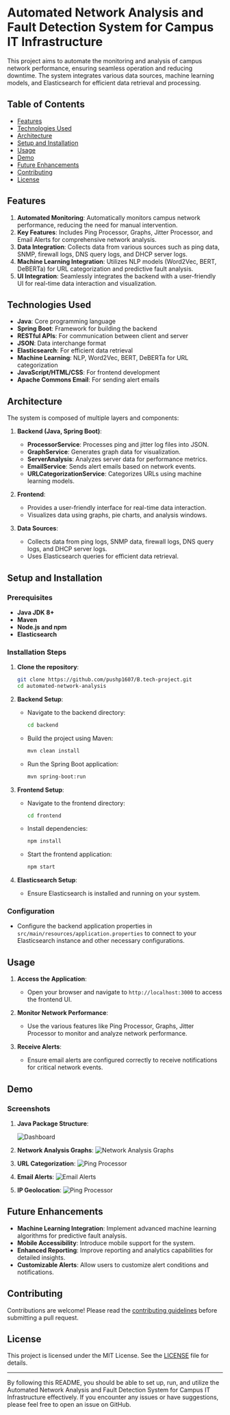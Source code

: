 # Automated Network Analysis and Fault Detection System for Campus IT Infrastructure

This project aims to automate the monitoring and analysis of campus network performance, ensuring seamless operation and reducing downtime. The system integrates various data sources, machine learning models, and Elasticsearch for efficient data retrieval and processing.

## Table of Contents
- [Features](#features)
- [Technologies Used](#technologies-used)
- [Architecture](#architecture)
- [Setup and Installation](#setup-and-installation)
- [Usage](#usage)
- [Demo](#demo)
- [Future Enhancements](#future-enhancements)
- [Contributing](#contributing)
- [License](#license)

## Features
1. **Automated Monitoring**: Automatically monitors campus network performance, reducing the need for manual intervention.
2. **Key Features**: Includes Ping Processor, Graphs, Jitter Processor, and Email Alerts for comprehensive network analysis.
3. **Data Integration**: Collects data from various sources such as ping data, SNMP, firewall logs, DNS query logs, and DHCP server logs.
4. **Machine Learning Integration**: Utilizes NLP models (Word2Vec, BERT, DeBERTa) for URL categorization and predictive fault analysis.
5. **UI Integration**: Seamlessly integrates the backend with a user-friendly UI for real-time data interaction and visualization.

## Technologies Used
- **Java**: Core programming language
- **Spring Boot**: Framework for building the backend
- **RESTful APIs**: For communication between client and server
- **JSON**: Data interchange format
- **Elasticsearch**: For efficient data retrieval
- **Machine Learning**: NLP, Word2Vec, BERT, DeBERTa for URL categorization
- **JavaScript/HTML/CSS**: For frontend development
- **Apache Commons Email**: For sending alert emails

## Architecture
The system is composed of multiple layers and components:

1. **Backend (Java, Spring Boot)**:
   - **ProcessorService**: Processes ping and jitter log files into JSON.
   - **GraphService**: Generates graph data for visualization.
   - **ServerAnalysis**: Analyzes server data for performance metrics.
   - **EmailService**: Sends alert emails based on network events.
   - **URLCategorizationService**: Categorizes URLs using machine learning models.

2. **Frontend**: 
   - Provides a user-friendly interface for real-time data interaction.
   - Visualizes data using graphs, pie charts, and analysis windows.

3. **Data Sources**:
   - Collects data from ping logs, SNMP data, firewall logs, DNS query logs, and DHCP server logs.
   - Uses Elasticsearch queries for efficient data retrieval.

## Setup and Installation

### Prerequisites
- **Java JDK 8+**
- **Maven**
- **Node.js and npm**
- **Elasticsearch**

### Installation Steps

1. **Clone the repository**:
    ```bash
    git clone https://github.com/pushp1607/B.tech-project.git
    cd automated-network-analysis
    ```

2. **Backend Setup**:
    - Navigate to the backend directory:
        ```bash
        cd backend
        ```
    - Build the project using Maven:
        ```bash
        mvn clean install
        ```
    - Run the Spring Boot application:
        ```bash
        mvn spring-boot:run
        ```

3. **Frontend Setup**:
    - Navigate to the frontend directory:
        ```bash
        cd frontend
        ```
    - Install dependencies:
        ```bash
        npm install
        ```
    - Start the frontend application:
        ```bash
        npm start
        ```

4. **Elasticsearch Setup**:
    - Ensure Elasticsearch is installed and running on your system.

### Configuration
- Configure the backend application properties in `src/main/resources/application.properties` to connect to your Elasticsearch instance and other necessary configurations.

## Usage

1. **Access the Application**:
    - Open your browser and navigate to `http://localhost:3000` to access the frontend UI.
    
2. **Monitor Network Performance**:
    - Use the various features like Ping Processor, Graphs, Jitter Processor to monitor and analyze network performance.

3. **Receive Alerts**:
    - Ensure email alerts are configured correctly to receive notifications for critical network events.

## Demo

### Screenshots
1. **Java Package Structure**:
   
   ![Dashboard](src/main/resources/javaPackageStructure.png)
   
3. **Network Analysis Graphs**:
   ![Network Analysis Graphs](src/main/resources/graphServiceFlowChart.png)
   
4. **URL Categorization**:
   ![Ping Processor](src/main/resources/urlCategorization.png)

5. **Email Alerts**:
   ![Email Alerts](src/main/resources/alertConfig.png)
   
6. **IP Geolocation**:
   ![Ping Processor](src/main/resources/ipGeolocation.png)   

## Future Enhancements
- **Machine Learning Integration**: Implement advanced machine learning algorithms for predictive fault analysis.
- **Mobile Accessibility**: Introduce mobile support for the system.
- **Enhanced Reporting**: Improve reporting and analytics capabilities for detailed insights.
- **Customizable Alerts**: Allow users to customize alert conditions and notifications.

## Contributing
Contributions are welcome! Please read the [contributing guidelines](CONTRIBUTING.md) before submitting a pull request.

## License
This project is licensed under the MIT License. See the [LICENSE](LICENSE) file for details.

---

By following this README, you should be able to set up, run, and utilize the Automated Network Analysis and Fault Detection System for Campus IT Infrastructure effectively. If you encounter any issues or have suggestions, please feel free to open an issue on GitHub.

